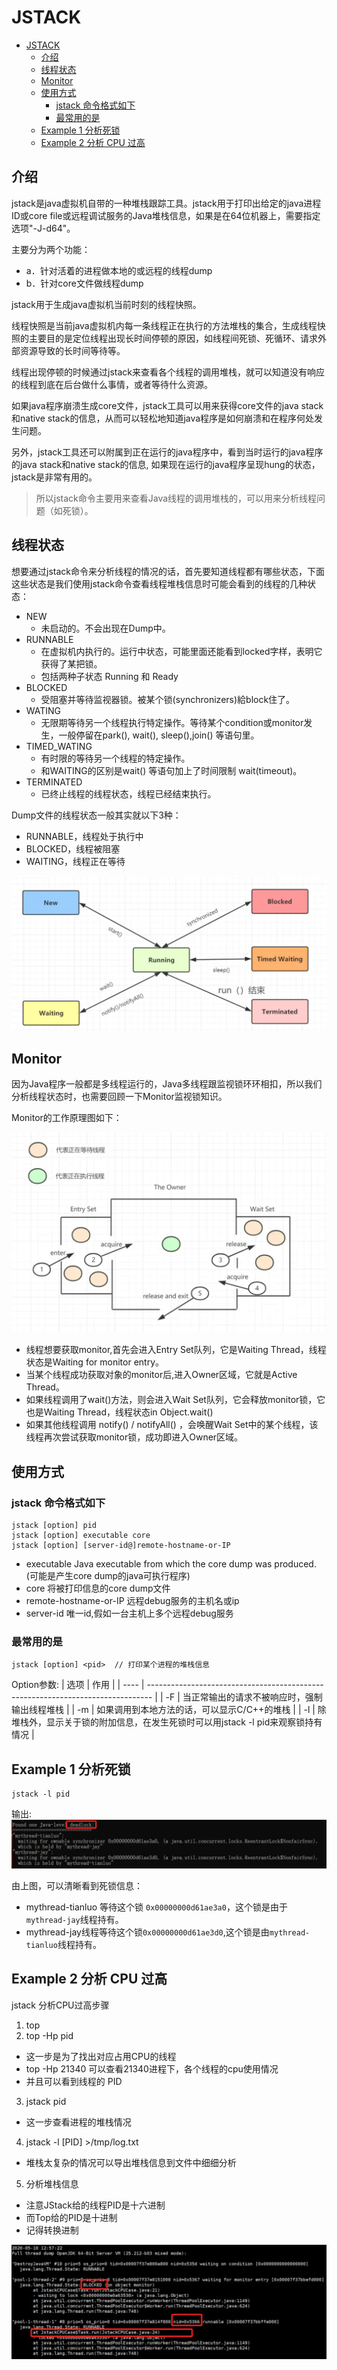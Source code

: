 # JSTACK
- [JSTACK](#jstack)
  - [介绍](#介绍)
  - [线程状态](#线程状态)
  - [Monitor](#monitor)
  - [使用方式](#使用方式)
    - [jstack 命令格式如下](#jstack-命令格式如下)
    - [最常用的是](#最常用的是)
  - [Example 1 分析死锁](#example-1-分析死锁)
  - [Example 2 分析 CPU 过高](#example-2-分析-cpu-过高)

## 介绍
jstack是java虚拟机自带的一种堆栈跟踪工具。jstack用于打印出给定的java进程ID或core file或远程调试服务的Java堆栈信息，如果是在64位机器上，需要指定选项"-J-d64"。

主要分为两个功能： 
- a．针对活着的进程做本地的或远程的线程dump
- b．针对core文件做线程dump

jstack用于生成java虚拟机当前时刻的线程快照。

线程快照是当前java虚拟机内每一条线程正在执行的方法堆栈的集合，生成线程快照的主要目的是定位线程出现长时间停顿的原因，如线程间死锁、死循环、请求外部资源导致的长时间等待等。

线程出现停顿的时候通过jstack来查看各个线程的调用堆栈，就可以知道没有响应的线程到底在后台做什么事情，或者等待什么资源。 

如果java程序崩溃生成core文件，jstack工具可以用来获得core文件的java stack和native stack的信息，从而可以轻松地知道java程序是如何崩溃和在程序何处发生问题。

另外，jstack工具还可以附属到正在运行的java程序中，看到当时运行的java程序的java stack和native stack的信息, 如果现在运行的java程序呈现hung的状态，jstack是非常有用的。

> 所以jstack命令主要用来查看Java线程的调用堆栈的，可以用来分析线程问题（如死锁）。

## 线程状态
想要通过jstack命令来分析线程的情况的话，首先要知道线程都有哪些状态，下面这些状态是我们使用jstack命令查看线程堆栈信息时可能会看到的线程的几种状态：

- NEW
  - 未启动的。不会出现在Dump中。
- RUNNABLE
  - 在虚拟机内执行的。运行中状态，可能里面还能看到locked字样，表明它获得了某把锁。
  - 包括两种子状态 Running 和 Ready
- BLOCKED
  - 受阻塞并等待监视器锁。被某个锁(synchronizers)給block住了。
- WATING
  - 无限期等待另一个线程执行特定操作。等待某个condition或monitor发生，一般停留在park(), wait(), sleep(),join() 等语句里。
- TIMED_WATING
  - 有时限的等待另一个线程的特定操作。
  - 和WAITING的区别是wait() 等语句加上了时间限制 wait(timeout)。
- TERMINATED
  - 已终止线程的线程状态，线程已经结束执行。

Dump文件的线程状态一般其实就以下3种：
- RUNNABLE，线程处于执行中
- BLOCKED，线程被阻塞
- WAITING，线程正在等待

![ThreadStatus](assets/thread-status.png)

## Monitor
因为Java程序一般都是多线程运行的，Java多线程跟监视锁环环相扣，所以我们分析线程状态时，也需要回顾一下Monitor监视锁知识。

Monitor的工作原理图如下：

![JVM-Monitor](assets/jvm-monitor.png)
- 线程想要获取monitor,首先会进入Entry Set队列，它是Waiting Thread，线程状态是Waiting for monitor entry。
- 当某个线程成功获取对象的monitor后,进入Owner区域，它就是Active Thread。
- 如果线程调用了wait()方法，则会进入Wait Set队列，它会释放monitor锁，它也是Waiting Thread，线程状态in Object.wait()
- 如果其他线程调用 notify() / notifyAll() ，会唤醒Wait Set中的某个线程，该线程再次尝试获取monitor锁，成功即进入Owner区域。

## 使用方式

### jstack 命令格式如下
```shell
jstack [option] pid 
jstack [option] executable core 
jstack [option] [server-id@]remote-hostname-or-IP 
```

- executable Java executable from which the core dump was produced.(可能是产生core dump的java可执行程序)
- core 将被打印信息的core dump文件
- remote-hostname-or-IP 远程debug服务的主机名或ip
- server-id 唯一id,假如一台主机上多个远程debug服务

### 最常用的是
```shell
jstack [option] <pid>  // 打印某个进程的堆栈信息
```

Option参数: 
| 选项 | 作用                                                                            |
| ---- | ------------------------------------------------------------------------------- |
| -F   | 当正常输出的请求不被响应时，强制输出线程堆栈                                    |
| -m   | 如果调用到本地方法的话，可以显示C/C++的堆栈                                     |
| -l   | 除堆栈外，显示关于锁的附加信息，在发生死锁时可以用jstack -l pid来观察锁持有情况 |

## Example 1 分析死锁

```shell
jstack -l pid
```
输出: 
![JStack-DeadLock](assets/jstack-deadlock.png)

由上图，可以清晰看到死锁信息：
- mythread-tianluo 等待这个锁 `0x00000000d61ae3a0`，这个锁是由于`mythread-jay`线程持有。
- mythread-jay线程等待这个锁`0x00000000d61ae3d0`,这个锁是由`mythread-tianluo`线程持有。

## Example 2 分析 CPU 过高

jstack 分析CPU过高步骤
1. top
2. top -Hp pid
  - 这一步是为了找出对应占用CPU的线程
  - top -Hp 21340 可以查看21340进程下，各个线程的cpu使用情况
  - 并且可以看到线程的 PID
3. jstack pid
  - 这一步查看进程的堆栈情况
4. jstack -l [PID] >/tmp/log.txt
  - 堆栈太复杂的情况可以导出堆栈信息到文件中细细分析
5. 分析堆栈信息
  - 注意JStack给的线程PID是十六进制
  - 而Top给的PID是十进制
  - 记得转换进制

![JStack-CPU-Usage](assets/jstack-cpu-usage.png)
